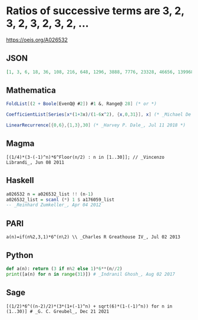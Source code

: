 # Ratios of successive terms are 3, 2, 3, 2, 3, 2, 3, 2, \.\.\.
https://oeis.org/A026532
## JSON
```JSON
[1, 3, 6, 18, 36, 108, 216, 648, 1296, 3888, 7776, 23328, 46656, 139968, 279936, 839808, 1679616, 5038848, 10077696, 30233088, 60466176, 181398528, 362797056, 1088391168, 2176782336, 6530347008, 13060694016, 39182082048, 78364164096, 235092492288, 470184984576]
```
## Mathematica
```Mathematica
FoldList[(2 + Boole[EvenQ@ #2]) #1 &, Range@ 28] (* or *)
```
```Mathematica
CoefficientList[Series[x*(1+3x)/(1-6x^2), {x,0,31}], x] (* _Michael De Vlieger_, Aug 02 2017 *)
```
```Mathematica
LinearRecurrence[{0,6},{1,3},30] (* _Harvey P. Dale_, Jul 11 2018 *)
```
## Magma
```Magma
[(1/4)*(3-(-1)^n)*6^Floor(n/2) : n in [1..30]]; // _Vincenzo Librandi_, Jun 08 2011
```
## Haskell
```Haskell
a026532 n = a026532_list !! (n-1)
a026532_list = scanl (*) 1 $ a176059_list
-- _Reinhard Zumkeller_, Apr 04 2012
```
## PARI
```PARI
a(n)=if(n%2,3,1)*6^(n\2) \\ _Charles R Greathouse IV_, Jul 02 2013
```
## Python
```Python
def a(n): return (3 if n%2 else 1)*6**(n//2)
print([a(n) for n in range(31)]) # _Indranil Ghosh_, Aug 02 2017
```
## Sage
```Sage
[(1/2)*6^((n-2)/2)*(3*(1+(-1)^n) + sqrt(6)*(1-(-1)^n)) for n in (1..30)] # _G. C. Greubel_, Dec 21 2021
```
